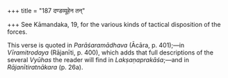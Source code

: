 +++
title = "187 दण्डव्यूहेन तन्"

+++
See Kāmandaka, 19, for the various kinds of tactical disposition of the
forces.

This verse is quoted in *Parāśaramādhava* (Ācāra, p. 401);—in
*Vīramitrodaya* (Rājanīti, p. 400), which adds that full descriptions of
the several *Vyūhas* the reader will find in *Lakṣaṇaprakāśa*;—and in
*Rājanītiratnākara* (p. 26a).


